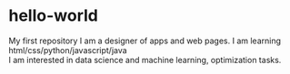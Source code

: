 # hello-world
My first repository
I am a designer of apps and web pages.
I am learning html/css/python/javascript/java\
I am interested in data science and machine learning, optimization tasks.
